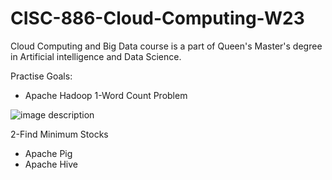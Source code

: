 # CISC-886-Cloud-Computing-W23

Cloud Computing and Big Data course is a part of Queen's Master's degree in Artificial intelligence and Data Science.

Practise Goals:

- Apache Hadoop
  1-Word Count Problem 


![image description](https://www.guru99.com/images/Big_Data/061114_0930_Introductio1.png)
 
 2-Find Minimum Stocks 

- Apache Pig
- Apache Hive

